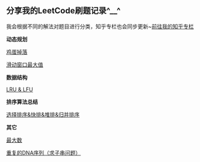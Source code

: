 ## 分享我的LeetCode刷题记录^__^
我会根据不同的解法对题目进行分类，知乎专栏也会同步更新~[前往我的知乎专栏](https://zhuanlan.zhihu.com/c_1187843464115523584)

**动态规划**

[鸡蛋掉落](https://github.com/chenyiwei00/LeetCode/blob/master/887%E9%B8%A1%E8%9B%8B%E6%8E%89%E8%90%BD.md)

[滑动窗口最大值](https://github.com/chenyiwei00/LeetCode/blob/master/%08%E6%BB%91%E5%8A%A8%E7%AA%97%E5%8F%A3%E6%9C%80%E5%A4%A7%E5%80%BC.md)

**数据结构**

[LRU & LFU](https://github.com/chenyiwei00/LeetCode/blob/master/LRU%20%26%20LFU.md)

**排序算法总结**

[选择排序&快排&堆排&归并排序](https://github.com/chenyiwei00/LeetCode/blob/master/%E9%80%89%E6%8B%A9%E6%8E%92%E5%BA%8F%26%E5%BF%AB%E6%8E%92%26%E5%A0%86%E6%8E%92%26%E5%BD%92%E5%B9%B6%E6%8E%92%E5%BA%8F.md)

**其它**

[最大数](https://github.com/chenyiwei00/LeetCode/blob/master/%E6%9C%80%E5%A4%A7%E6%95%B0.md)

[重复的DNA序列（求子串问题）](https://github.com/chenyiwei00/LeetCode/blob/master/%E9%87%8D%E5%A4%8D%E7%9A%84DNA%E5%BA%8F%E5%88%97%EF%BC%88%E6%B1%82%E5%AD%90%E4%B8%B2%E9%97%AE%E9%A2%98%EF%BC%89.md)
